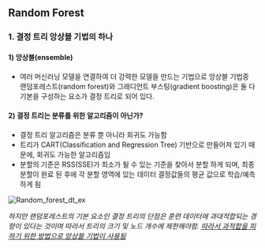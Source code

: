 ## Random Forest 
### 1. 결정 트리 앙상블 기법의 하나  

#### 1) 앙상블(ensemble) 
 - 여러 머신러닝 모델을 연결하여 더 강력한 모델을 만드는 기법으로 앙상블 기법중 랜덤포레스트(random forest)와 그래디언트 부스팅(gradient boosting)은 둘 다 기본을 구성하는 요소가 결정 트리로 되어 있다.   

#### 2) 결정 트리는 분류를 위한 알고리즘이 아닌가? 
 - 결정 트리 알고리즘은 분류 뿐 아니라 회귀도 가능함 
 - 트리가 CART(Classification and Regression Tree) 기반으로 만들어져 있기 때문에, 회귀도 가능한 알고리즘임 
 - 분할의 기준은 RSS(SSE)가 최소가 될 수 있는 기준을 찾아서 분할 하게 되며, 최종 분할이 완료 된 후에 각 분할 영역에 있는 데이터 결정값들의 평균 값으로 학습/예측하게 됨 
 
![Random_forest_dt_ex](https://user-images.githubusercontent.com/49746140/104828313-6b6eaf80-58ab-11eb-98df-ab4ec07a27eb.JPG)

<I> 하지만 랜덤포레스트의 기본 요소인 결정 트리의 단점은 훈련 데이터에 과대적합되는 경향이 있다는 것이며 따라서 트리의 크기 및 노드 개수에 제한해야함.<I> <I><U>따라서 과적합을 피하기 위한 방법으로 앙상블 기법이 사용됨</U><I>
